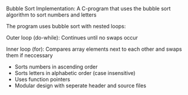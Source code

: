 Bubble Sort Implementation:
A C-program that uses the bubble sort algorithm to sort numbers and letters

The program uses bubble sort with nested loops: 

Outer loop (do-while): Continues until no swaps occur 

Inner loop (for): Compares array elements next to each other and swaps them if neccessary

- Sorts numbers in ascending order
- Sorts letters in alphabetic order (case insensitive)
- Uses function pointers
- Modular design with seperate header and source files

